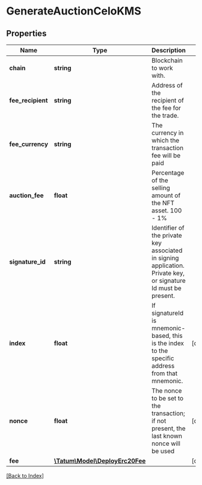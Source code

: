 # GenerateAuctionCeloKMS

## Properties

Name | Type | Description | Notes
------------ | ------------- | ------------- | -------------
**chain** | **string** | Blockchain to work with. |
**fee_recipient** | **string** | Address of the recipient of the fee for the trade. |
**fee_currency** | **string** | The currency in which the transaction fee will be paid |
**auction_fee** | **float** | Percentage of the selling amount of the NFT asset. 100 - 1% |
**signature_id** | **string** | Identifier of the private key associated in signing application. Private key, or signature Id must be present. |
**index** | **float** | If signatureId is mnemonic-based, this is the index to the specific address from that mnemonic. | [optional]
**nonce** | **float** | The nonce to be set to the transaction; if not present, the last known nonce will be used | [optional]
**fee** | [**\Tatum\Model\DeployErc20Fee**](DeployErc20Fee.md) |  | [optional]

[[Back to Index]](../index.md)
